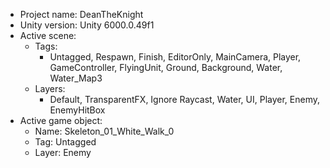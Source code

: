<!-- UNITY CODE ASSIST INSTRUCTIONS START -->
- Project name: DeanTheKnight
- Unity version: Unity 6000.0.49f1
- Active scene:
  - Tags:
    - Untagged, Respawn, Finish, EditorOnly, MainCamera, Player, GameController, FlyingUnit, Ground, Background, Water, Water_Map3
  - Layers:
    - Default, TransparentFX, Ignore Raycast, Water, UI, Player, Enemy, EnemyHitBox
- Active game object:
  - Name: Skeleton_01_White_Walk_0
  - Tag: Untagged
  - Layer: Enemy
<!-- UNITY CODE ASSIST INSTRUCTIONS END -->